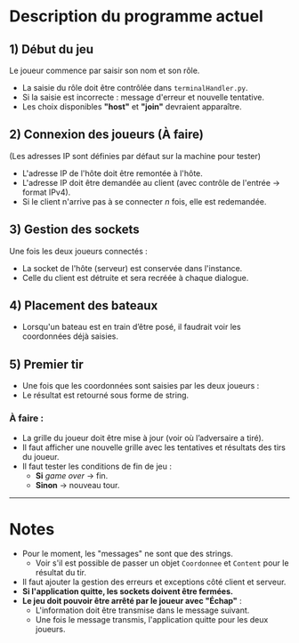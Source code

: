 # Description du programme actuel

## 1) Début du jeu

Le joueur commence par saisir son nom et son rôle.

- La saisie du rôle doit être contrôlée dans `terminalHandler.py`.
- Si la saisie est incorrecte : message d'erreur et nouvelle tentative.
- Les choix disponibles **"host"** et **"join"** devraient apparaître.

## 2) Connexion des joueurs (À faire)

(Les adresses IP sont définies par défaut sur la machine pour tester)

- L'adresse IP de l'hôte doit être remontée à l'hôte.
- L'adresse IP doit être demandée au client (avec contrôle de l'entrée -> format IPv4).
- Si le client n'arrive pas à se connecter *n* fois, elle est redemandée.

## 3) Gestion des sockets

Une fois les deux joueurs connectés :

- La socket de l'hôte (serveur) est conservée dans l'instance.
- Celle du client est détruite et sera recréée à chaque dialogue.

## 4) Placement des bateaux

- Lorsqu'un bateau est en train d’être posé, il faudrait voir les coordonnées déjà saisies.

## 5) Premier tir

- Une fois que les coordonnées sont saisies par les deux joueurs :
- Le résultat est retourné sous forme de string.

### **À faire :**
- La grille du joueur doit être mise à jour (voir où l’adversaire a tiré).
- Il faut afficher une nouvelle grille avec les tentatives et résultats des tirs du joueur.
- Il faut tester les conditions de fin de jeu :
  - **Si** *game over* → fin.
  - **Sinon** → nouveau tour.

---

# Notes

- Pour le moment, les "messages" ne sont que des strings.
  - Voir s'il est possible de passer un objet `Coordonnee` et `Content` pour le résultat du tir.
- Il faut ajouter la gestion des erreurs et exceptions côté client et serveur.
- **Si l'application quitte, les sockets doivent être fermées.**
- **Le jeu doit pouvoir être arrêté par le joueur avec "Échap"** :
  - L'information doit être transmise dans le message suivant.
  - Une fois le message transmis, l'application quitte pour les deux joueurs.
